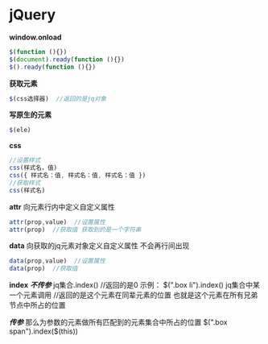 # jQuery

**window.onload**
```javascript
$(function (){})
$(document).ready(function (){})
$().ready(function (){})
```
**获取元素**
```javascript
$(css选择器)  //返回的是jq对象
```
**写原生的元素**
```javascript
$(ele)
```
**css**
```javascript
//设置样式
css(样式名，值)  
css({ 样式名：值, 样式名：值, 样式名：值 })
//获取样式
css(样式名)
```
**attr**
向元素行内中定义自定义属性
```javascript
attr(prop,value)  //设置属性
attr(prop)  //获取值 获取到的是一个字符串
```

**data**
向获取的jq元素对象定义自定义属性 不会再行间出现

```javascript
data(prop,value)  //设置属性
data(prop)  //获取值
```
**index**
***不传参***
jq集合.index()  //返回的是0
示例： $(".box li").index()
jq集合中某一个元素调用  //返回的是这个元素在同辈元素的位置
也就是这个元素在所有兄弟节点中所占的位置

***传参***
那么为参数的元素做所有匹配到的元素集合中所占的位置
\$(".box span").index($(this))

